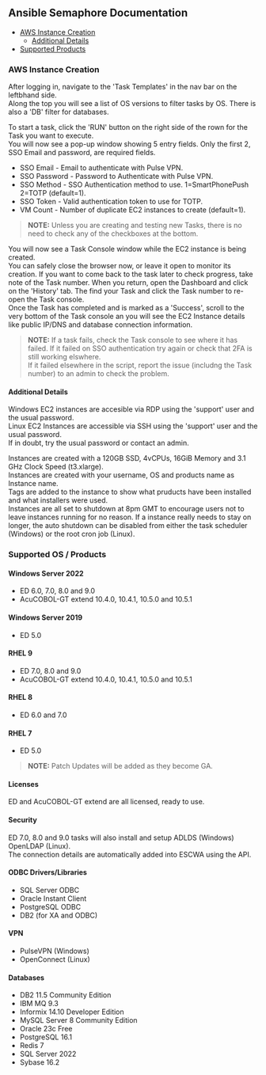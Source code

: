 ## Ansible Semaphore Documentation

- [AWS Instance Creation](#aws-instance-creation)
    - [Additional Details](#additional-details)
- [Supported Products](#supported-os--products)

### AWS Instance Creation
After logging in, navigate to the 'Task Templates' in the nav bar on the leftbhand side.  
Along the top you will see a list of OS versions to filter tasks by OS. There is also a 'DB' filter for databases.  

To start a task, click the 'RUN' button on the right side of the rown for the Task you want to execute.  
You will now see a pop-up window showing 5 entry fields. Only the first 2, SSO Email and password, are required fields.  
- SSO Email - Email to authenticate with Pulse VPN.  
- SSO Password - Password to Authenticate with Pulse VPN.  
- SSO Method - SSO Authentication method to use. 1=SmartPhonePush 2=TOTP (default=1).  
- SSO Token - Valid authentication token to use for TOTP.  
- VM Count - Number of duplicate EC2 instances to create (default=1).  

> **NOTE:** Unless you are creating and testing new Tasks, there is no need to check any of the checkboxes at the bottom.  

You will now see a Task Console window while the EC2 instance is being created.  
You can safely close the browser now, or leave it open to monitor its creation.  If you want to come back to the task later to check progress, take note of the Task number. When you return, open the Dashboard and click on the 'History' tab. The find your Task and click the Task number to re-open the Task console.  
Once the Task has completed and is marked as a 'Success', scroll to the very bottom of the Task console an you will see the EC2 Instance details like public IP/DNS and database connection information.  
> **NOTE:** If a task fails, check the Task console to see where it has failed. If it failed on SSO authentication try again or check that 2FA is still working elswhere.  
> If it failed elsewhere in the script, report the issue (includng the Task number) to an admin to check the problem.  

#### Additional Details
Windows EC2 instances are accesible via RDP using the 'support' user and the usual password.  
Linux EC2 Instances are accessible via SSH using the 'support' user and the usual password.  
If in doubt, try the usual password or contact an admin.  

Instances are created with a 120GB SSD, 4vCPUs, 16GiB Memory and 3.1 GHz Clock Speed (t3.xlarge).  
Instances are created with your username, OS and products name as Instance name.  
Tags are added to the instance to show what pruducts have been installed and what installers were used.  
Instances are all set to shutdown at 8pm GMT to encourage users not to leave instances running for no reason. If a instance really needs to stay on longer, the auto shutdown can be disabled from either the task scheduler (Windows) or the root cron job (Linux).  

### Supported OS / Products
#### Windows Server 2022
- ED 6.0, 7.0, 8.0 and 9.0   
- AcuCOBOL-GT extend 10.4.0, 10.4.1, 10.5.0 and 10.5.1  

#### Windows Server 2019
- ED 5.0  

#### RHEL 9
- ED 7.0, 8.0 and 9.0  
- AcuCOBOL-GT extend 10.4.0, 10.4.1, 10.5.0 and 10.5.1  

#### RHEL 8
- ED 6.0 and 7.0  

#### RHEL 7
- ED 5.0

> **NOTE:** Patch Updates will be added as they become GA.  

#### Licenses
ED and AcuCOBOL-GT extend are all licensed, ready to use.  

#### Security
ED 7.0, 8.0 and 9.0 tasks will also install and setup ADLDS (Windows) OpenLDAP (Linux).  
The connection details are automatically added into ESCWA using the API.  

#### ODBC Drivers/Libraries
- SQL Server ODBC
- Oracle Instant Client
- PostgreSQL ODBC
- DB2 (for XA and ODBC) 

#### VPN
- PulseVPN (Windows)
- OpenConnect (Linux)

#### Databases
- DB2 11.5 Community Edition  
- IBM MQ 9.3 
- Informix 14.10 Developer Edition 
- MySQL Server 8 Community Edition 
- Oracle 23c Free 
- PostgreSQL 16.1 
- Redis 7 
- SQL Server 2022 
- Sybase 16.2 